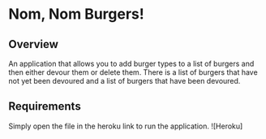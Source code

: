 # Nom, Nom Burgers!

## Overview
An application that allows you to add burger types to a list of burgers and then either devour them or delete them. There is a list of burgers that have not yet been devoured and a list of burgers that have been devoured.

## Requirements
Simply open the file in the heroku link to run the application. 
![Heroku]